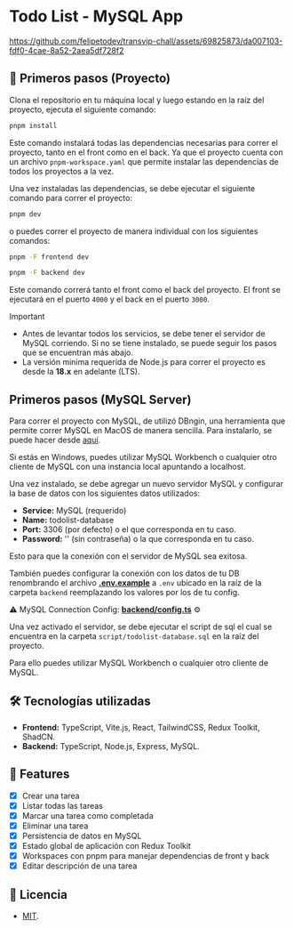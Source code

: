 # Todo List - MySQL App

https://github.com/felipetodev/transvip-chall/assets/69825873/da007103-fdf0-4cae-8a52-2aea5df728f2

## 🚀 Primeros pasos (Proyecto)

Clona el repositorio en tu máquina local y luego estando en la raíz del proyecto, ejecuta el siguiente comando:

```bash
pnpm install
```

Este comando instalará todas las dependencias necesarias para correr el proyecto, tanto en el front como en el back. Ya que el proyecto cuenta con un archivo `pnpm-workspace.yaml` que permite instalar las dependencias de todos los proyectos a la vez.

Una vez instaladas las dependencias, se debe ejecutar el siguiente comando para correr el proyecto:

```bash
pnpm dev
```

o puedes correr el proyecto de manera individual con los siguientes comandos:

```bash
pnpm -F frontend dev
```

```bash
pnpm -F backend dev
```

Este comando correrá tanto el front como el back del proyecto. El front se ejecutará en el puerto `4000` y el back en el puerto `3000`.

> [!IMPORTANT]
> - Antes de levantar todos los servicios, se debe tener el servidor de MySQL corriendo. Si no se tiene instalado, se puede seguir los pasos que se encuentran más abajo.
> - La versión minima requerida de Node.js para correr el proyecto es desde la **18.x** en adelante (LTS).

## Primeros pasos (MySQL Server)

Para correr el proyecto con MySQL, de utilizó DBngin, una herramienta que permite correr MySQL en MacOS de manera sencilla. Para instalarlo, se puede hacer desde [aquí](https://dbngin.com/).

Si estás en Windows, puedes utilizar MySQL Workbench o cualquier otro cliente de MySQL con una instancia local apuntando a localhost.

Una vez instalado, se debe agregar un nuevo servidor MySQL y configurar la base de datos con los siguientes datos utilizados:

- **Service:** MySQL (requerido)
- **Name:** todolist-database
- **Port:** 3306 (por defecto) o el que corresponda en tu caso.
- **Password:** '' (sin contraseña) o la que corresponda en tu caso.

Esto para que la conexión con el servidor de MySQL sea exitosa.

También puedes configurar la conexión con los datos de tu DB renombrando el archivo [**.env.example**](backend/.env.example) a `.env` ubicado en la raíz de la carpeta `backend` reemplazando los valores por los de tu config.

⚠️ MySQL Connection Config: [**backend/config.ts**](backend/config.ts) ⚙️

Una vez activado el servidor, se debe ejecutar el script de sql el cual se encuentra en la carpeta `script/todolist-database.sql` en la raíz del proyecto.

Para ello puedes utilizar MySQL Workbench o cualquier otro cliente de MySQL.

## 🛠️ Tecnologías utilizadas

- **Frontend:** TypeScript, Vite.js, React, TailwindCSS, Redux Toolkit, ShadCN.
- **Backend:** TypeScript, Node.js, Express, MySQL.

## 📝 Features

- [x] Crear una tarea
- [x] Listar todas las tareas
- [x] Marcar una tarea como completada
- [x] Eliminar una tarea
- [x] Persistencia de datos en MySQL
- [x] Estado global de aplicación con Redux Toolkit
- [x] Workspaces con pnpm para manejar dependencias de front y back
- [x] Editar descripción de una tarea

## 🔑 Licencia 

- [MIT](https://github.com/felipetodev/todo-mysql/blob/main/LICENSE).
